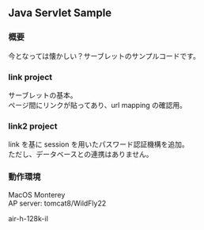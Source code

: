 ## Java Servlet Sample
### 概要
今となっては懐かしい？サーブレットのサンプルコードです。  
  
### link project
サーブレットの基本。  
ページ間にリンクが貼ってあり、url mapping の確認用。  
  

### link2 project
link を基に session を用いたパスワード認証機構を追加。  
ただし、データベースとの連携はありません。  
  
  
  
### 動作環境
MacOS Monterey  
AP server: tomcat8/WildFly22  
  
  
  
air-h-128k-il
